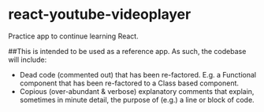 # react-youtube-videoplayer

Practice app to continue learning React.

##This is intended to be used as a reference app. As such, the codebase will include:

* Dead code (commented out) that has been re-factored. E.g. a Functional
	component that has been re-factored to a Class based component.
* Copious (over-abundant & verbose) explanatory comments that explain,
	sometimes in minute detail, the purpose of (e.g.) a line or block of code.
